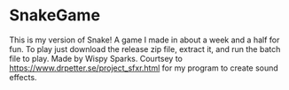 # SnakeGame
This is my version of Snake!
A game I made in about a week and a half for fun.
To play just download the release zip file, extract it, and run the batch file to play.
Made by Wispy Sparks.
Courtsey to https://www.drpetter.se/project_sfxr.html for my program to create sound effects.
